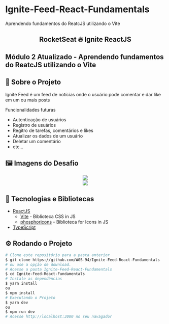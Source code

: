 # Ignite-Feed-React-Fundamentals
Aprendendo fundamentos do ReatcJS utilizando o Vite

<!-- Logotipo 
<div align="center">
  <img src="./Assets/ignite.png">
</div>-->

<!-- Title -->
<h2 align="center"> RocketSeat 🔥 Ignite ReactJS</h2>

<!-- Subtitle -->
<h2> Módulo 2 Atualizado - Aprendendo fundamentos do ReatcJS utilizando o Vite </h2>

<!-- Badges 
<p align="center">
  <a href="https://rocketseat.com.br">
    <img alt="Made by Rocketseat" src="https://img.shields.io/badge/made%20by-Rocketseat-%2306b656?style=flat-square">
  </a>
  <img alt="GitHub language count" src="https://img.shields.io/github/languages/count/brunoemferreira/rocketseat-ignite-dt-money?color=%2304D361?style=flat-square">
  <img alt="Repository size" src="https://img.shields.io/github/repo-size/brunoemferreira/rocketseat-ignite-dt-money?style=flat-square">
  <img alt="GitHub last commit" src="https://img.shields.io/github/last-commit/brunoemferreira/rocketseat-ignite-dt-money?style=flat-square">
</p>-->

<!-- Sobre o Projeto -->
## 🚀 Sobre o Projeto
Ignite Feed é um feed de notícias onde o usuário pode comentar e dar like em um ou mais posts

Funcionalidades futuras
- Autenticação de usuários
- Registro de usuários
- Regitro de tarefas, comentários e likes
- Atualizar os dados de um usuário
- Deletar um comentário
- etc...


<!--https://www.figma.com/file/8n9339j7p3LTzWyZdVM9C3/ToDo-List-(Copy)?node-id=43%3A88 -->

## 🖼️ Imagens do Desafio

<div align="center">
  <img src="https://user-images.githubusercontent.com/87288949/172735831-52a6f299-346e-47b1-b7b7-b4d2a245fcc8.PNG">
</div>
<div align="center">
  <img src="https://user-images.githubusercontent.com/87288949/172735836-72452196-dd6b-4d39-90a6-1abccc1a7633.PNG">
</div>

## 🧰 Tecnologias e Bibliotecas

* [ReactJS](https://pt-br.reactjs.org/tutorial/tutorial.html)
  * [Vite](https://www.npmjs.com/package/styled-components) - Biblioteca CSS in JS
  * [phosphoricons](https://phosphoricons.com/) - Biblioteca for Icons in JS
* [TypeScript](https://www.typescriptlang.org/)

<!--### Tools para criar API Fake
 * [MirageJS]()-->

## ⚙️ Rodando o Projeto
```bash
# Clone este repositório para a pasta anterior
$ git clone https://github.com/WGS-94/Ignite-Feed-React-Fundamentals
# ou use a opção de download.
# Acesse a pasta Ignite-Feed-React-Fundamentals
$ cd Ignite-Feed-React-Fundamentals
# Instale as dependências
$ yarn install
ou
$ npm install
# Executando o Projeto
$ yarn dev 
ou
$ npm run dev
# Acesse http://localhost:3000 no seu navagador
```
